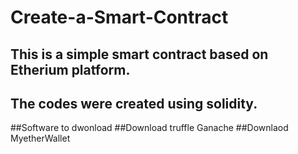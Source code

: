 # Create-a-Smart-Contract
## This is a simple smart contract based on Etherium platform.
## The codes were created using solidity.
##Software to dwonload
##Download truffle Ganache
##Downlaod MyetherWallet

